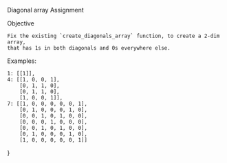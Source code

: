 Diagonal array Assignment

Objective

    Fix the existing `create_diagonals_array` function, to create a 2-dim array,
    that has 1s in both diagonals and 0s everywhere else.

Examples:

	
    1: [[1]],
    4: [[1, 0, 0, 1],
        [0, 1, 1, 0],
        [0, 1, 1, 0],
        [1, 0, 0, 1]],
    7: [[1, 0, 0, 0, 0, 0, 1],
        [0, 1, 0, 0, 0, 1, 0],
        [0, 0, 1, 0, 1, 0, 0],
        [0, 0, 0, 1, 0, 0, 0],
        [0, 0, 1, 0, 1, 0, 0],
        [0, 1, 0, 0, 0, 1, 0],
        [1, 0, 0, 0, 0, 0, 1]]
}